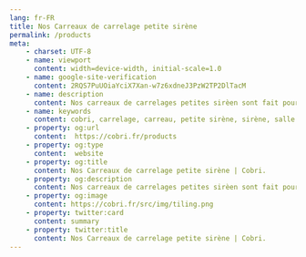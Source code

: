 ```yaml
---
lang: fr-FR
title: Nos Carreaux de carrelage petite sirène
permalink: /products
meta:
    - charset: UTF-8
    - name: viewport
      content: width=device-width, initial-scale=1.0
    - name: google-site-verification
      content: 2RQS7PuUOiaYciX7Xan-w7z6xdneJ3PzW2TP2DlTacM
    - name: description
      content: Nos carreaux de carrelages petites sirèen sont fait pour vous, et pour votre maison
    - name: keywords
      content: cobri, carrelage, carreau, petite sirène, sirène, salle de bain, petite, maison
    - property: og:url 
      content:  https://cobri.fr/products
    - property: og:type
      content:  website
    - property: og:title
      content: Nos Carreaux de carrelage petite sirène | Cobri.
    - property: og:description
      content: Nos carreaux de carrelages petites sirèen sont fait pour vous, et pour votre maison
    - property: og:image
      content: https://cobri.fr/src/img/tiling.png
    - property: twitter:card
      content: summary
    - property: twitter:title
      content: Nos Carreaux de carrelage petite sirène | Cobri.
---
```


<Products-Main/>